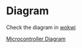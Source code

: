 # Diagram

Check the diagram in [wokwi](https://wokwi.com/projects/389775445823306753)

[Microcontroller Diagram](../images/dht22.png)
